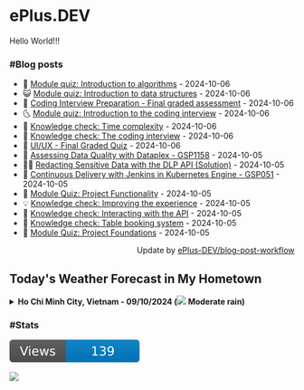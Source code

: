 # ePlus.DEV

Hello World!!!

### #Blog posts

- 🧰 [Module quiz: Introduction to algorithms](https://eplus.dev/module-quiz-introduction-to-algorithms) - 2024-10-06 
- 😺 [Module quiz: Introduction to data structures](https://eplus.dev/module-quiz-introduction-to-data-structures) - 2024-10-06 
- 🗽 [Coding Interview Preparation - Final graded assessment](https://eplus.dev/coding-interview-preparation-final-graded-assessment) - 2024-10-06 
- 🌜 [Module quiz: Introduction to the coding interview](https://eplus.dev/module-quiz-introduction-to-the-coding-interview) - 2024-10-06 
- 📝 [Knowledge check: Time complexity](https://eplus.dev/knowledge-check-time-complexity) - 2024-10-06 
- 🚀 [Knowledge check: The coding interview](https://eplus.dev/knowledge-check-the-coding-interview) - 2024-10-06 
- 💼 [UI/UX - Final Graded Quiz](https://eplus.dev/uiux-final-graded-quiz) - 2024-10-06 
- 🦣 [Assessing Data Quality with Dataplex - GSP1158](https://eplus.dev/assessing-data-quality-with-dataplex-gsp1158) - 2024-10-05 
- 👨‍🏫 [Redacting Sensitive Data with the DLP API &lpar;Solution&rpar;](https://eplus.dev/redacting-sensitive-data-with-the-dlp-api-solution) - 2024-10-05 
- 🔭 [Continuous Delivery with Jenkins in Kubernetes Engine - GSP051](https://eplus.dev/continuous-delivery-with-jenkins-in-kubernetes-engine-gsp051) - 2024-10-05 
- 🤡 [Module Quiz: Project Functionality](https://eplus.dev/module-quiz-project-functionality) - 2024-10-05 
- 💡 [Knowledge check: Improving the experience](https://eplus.dev/knowledge-check-improving-the-experience) - 2024-10-05 
- 🦣 [Knowledge check: Interacting with the API](https://eplus.dev/knowledge-check-interacting-with-the-api) - 2024-10-05 
- 💪 [Knowledge check: Table booking system](https://eplus.dev/knowledge-check-table-booking-system) - 2024-10-05 
- 🤡 [Module Quiz: Project Foundations](https://eplus.dev/module-quiz-project-foundations) - 2024-10-05 


<div align="right">
    Update by <a target="_blank" href="https://github.com/ePlus-DEV/blog-post-workflow">ePlus-DEV/blog-post-workflow</a>
</div>


## Today's Weather Forecast in My Hometown



<details>
    <summary><b>Ho Chi Minh City, Vietnam - 09/10/2024 (<img src="https://cdn.weatherapi.com/weather/64x64/day/302.png" width="25" /> Moderate rain)</b>
    </summary>

    
<table>
    <tr>
        <th>Hour</th>
        <td>00:00</td><td>01:00</td><td>02:00</td><td>03:00</td><td>04:00</td><td>05:00</td><td>06:00</td><td>07:00</td><td>08:00</td><td>09:00</td><td>10:00</td><td>11:00</td><td>12:00</td><td>13:00</td><td>14:00</td><td>15:00</td><td>16:00</td><td>17:00</td><td>18:00</td><td>19:00</td><td>20:00</td><td>21:00</td><td>22:00</td><td>23:00</td>
    </tr>
    <tr>
        <th>Weather</th>
        <td><img src="https://cdn.weatherapi.com/weather/64x64/night/353.png"></img></td><td><img src="https://cdn.weatherapi.com/weather/64x64/night/353.png"></img></td><td><img src="https://cdn.weatherapi.com/weather/64x64/night/263.png"></img></td><td><img src="https://cdn.weatherapi.com/weather/64x64/night/143.png"></img></td><td><img src="https://cdn.weatherapi.com/weather/64x64/night/143.png"></img></td><td><img src="https://cdn.weatherapi.com/weather/64x64/night/116.png"></img></td><td><img src="https://cdn.weatherapi.com/weather/64x64/day/116.png"></img></td><td><img src="https://cdn.weatherapi.com/weather/64x64/day/116.png"></img></td><td><img src="https://cdn.weatherapi.com/weather/64x64/day/116.png"></img></td><td><img src="https://cdn.weatherapi.com/weather/64x64/day/116.png"></img></td><td><img src="https://cdn.weatherapi.com/weather/64x64/day/116.png"></img></td><td><img src="https://cdn.weatherapi.com/weather/64x64/day/116.png"></img></td><td><img src="https://cdn.weatherapi.com/weather/64x64/day/293.png"></img></td><td><img src="https://cdn.weatherapi.com/weather/64x64/day/353.png"></img></td><td><img src="https://cdn.weatherapi.com/weather/64x64/day/353.png"></img></td><td><img src="https://cdn.weatherapi.com/weather/64x64/day/353.png"></img></td><td><img src="https://cdn.weatherapi.com/weather/64x64/day/176.png"></img></td><td><img src="https://cdn.weatherapi.com/weather/64x64/day/176.png"></img></td><td><img src="https://cdn.weatherapi.com/weather/64x64/night/113.png"></img></td><td><img src="https://cdn.weatherapi.com/weather/64x64/night/116.png"></img></td><td><img src="https://cdn.weatherapi.com/weather/64x64/night/263.png"></img></td><td><img src="https://cdn.weatherapi.com/weather/64x64/night/176.png"></img></td><td><img src="https://cdn.weatherapi.com/weather/64x64/night/176.png"></img></td><td><img src="https://cdn.weatherapi.com/weather/64x64/night/116.png"></img></td>
    </tr>
    <tr>
        <th>Condition</th>
        <td width="200px">Light rain shower</td><td width="200px">Light rain shower</td><td width="200px">Patchy light drizzle</td><td width="200px">Mist</td><td width="200px">Mist</td><td width="200px">Partly Cloudy </td><td width="200px">Partly Cloudy </td><td width="200px">Partly Cloudy </td><td width="200px">Partly Cloudy </td><td width="200px">Partly Cloudy </td><td width="200px">Partly Cloudy </td><td width="200px">Partly Cloudy </td><td width="200px">Patchy light rain</td><td width="200px">Light rain shower</td><td width="200px">Light rain shower</td><td width="200px">Light rain shower</td><td width="200px">Patchy rain nearby</td><td width="200px">Patchy rain nearby</td><td width="200px">Clear </td><td width="200px">Partly Cloudy </td><td width="200px">Patchy light drizzle</td><td width="200px">Patchy rain nearby</td><td width="200px">Patchy rain nearby</td><td width="200px">Partly Cloudy </td>
    </tr>
    <tr>
        <th>Temperature</th>
        <td>25 °C</td><td>24.4 °C</td><td>24.4 °C</td><td>24.4 °C</td><td>24.6 °C</td><td>24.6 °C</td><td>24.5 °C</td><td>24.9 °C</td><td>25.7 °C</td><td>26.4 °C</td><td>29.6 °C</td><td>31.7 °C</td><td>32.3 °C</td><td>31.7 °C</td><td>31 °C</td><td>30.8 °C</td><td>30.1 °C</td><td>28.4 °C</td><td>26.7 °C</td><td>26.6 °C</td><td>26.5 °C</td><td>26.1 °C</td><td>26 °C</td><td>25.9 °C</td>
    </tr>
    <tr>
        <th>Wind</th>
        <td>7.9 kph</td><td>9 kph</td><td>7.2 kph</td><td>5 kph</td><td>5 kph</td><td>5 kph</td><td>6.1 kph</td><td>6.8 kph</td><td>6.5 kph</td><td>5.4 kph</td><td>4.3 kph</td><td>4 kph</td><td>4 kph</td><td>7.6 kph</td><td>9.4 kph</td><td>9.4 kph</td><td>11.5 kph</td><td>12.6 kph</td><td>11.9 kph</td><td>9 kph</td><td>7.6 kph</td><td>6.1 kph</td><td>5 kph</td><td>5 kph</td>
    </tr>
</table>


<div align="right">
    Updated at: 2024-10-09T13:55:45Z - by <a target="_blank"
        href="https://github.com/ePlus-DEV/weather-forecast">ePlus-DEV/weather-forecast</a>
</div>
</details>


### #Stats

[![Image of counter](https://github.com/ePlus-DEV/view-counter/blob/main/svg/685088620/badge.svg)](https://github.com/ePlus-DEV/view-counter/blob/main/readme/685088620/week.md)

![](https://komarev.com/ghpvc/?username=ePlus-DEV&style=for-the-badge)
